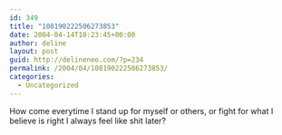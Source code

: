 ```yaml
---
id: 349
title: "108190222506273853"
date: 2004-04-14T10:23:45+00:00
author: deline
layout: post
guid: http://delineneo.com/?p=234
permalink: /2004/04/108190222506273853/
categories:
  - Uncategorized
---
```

How come everytime I stand up for myself or others, or fight for what I believe is right I always feel like shit later?
